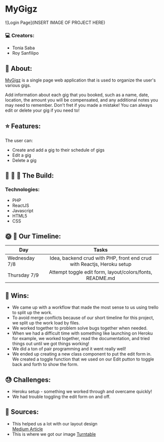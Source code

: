 #  MyGigz

![Login Page](INSERT IMAGE OF PROJECT HERE)

### :computer: Creators:

- Tonia Saba
- Roy Sanfilipo

## :sunrise_over_mountains: About:

[MyGigz](https://mygigz.herokuapp.com/) is a single page web application that is used to organize the user's various gigs.

Add information about each gig that you booked, such as a name, date, location, the amount you will be compensated, and any additional notes you may need to remember. Don't fret if you made a mistake! You can always edit or delete your gig if you need to!


## :star: Features:
The user can:
- Create and add a gig to their schedule of gigs
- Edit a gig
- Delete a gig

## :wrench: :nut_and_bolt: :hammer: The Build:
### Technologies:
- PHP
- ReactJS
- Javascript
- HTML5
- CSS

## :sun_with_face: :full_moon_with_face: Our Timeline:
| Day           | Tasks         |
| ------------- |:-------------:|
| Wednesday 7/8    | Idea, backend crud with PHP, front end crud with Reactjs, Heroku setup |
| Thursday 7/9      | Attempt toggle edit form, layout/colors/fonts, README.md |


## :dancer: Wins:
- We came up with a workflow that made the most sense to us using trello to split up the work.
- To avoid merge conflicts because of our short timeline for this project, we split up the work load by files.
- We worked together to problem solve bugs together when needed.
- When we had a difficult time with something like launching on Heroku for example, we worked together, read the documentation, and tried things out until we got things working!
- We did a ton of pair programming and it went really well!
- We ended up creating a new class component to put the edit form in. We created a toggle function that we used on our Edit putton to toggle back and forth to show the form. 

## :sweat: Challenges:
- Heroku setup - something we worked through and overcame quickly!
- We had trouble toggling the edit form on and off.

## :blue_book: Sources:
- This helped us a lot with our layout design   
[Medium Article](https://medium.com/@beyondborders/beginner-css-grid-sticky-navigation-scrolling-content-7c4de0a8d1dc)
- This is where we got our image
[Turntable](https://images.unsplash.com/photo-1531469543542-5f61e38b875b?ixlib=rb-1.2.1&ixid=eyJhcHBfaWQiOjEyMDd9&auto=format&fit=crop&w=4120&q=80)
